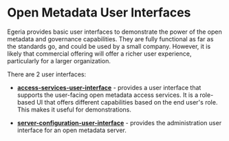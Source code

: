 <!-- SPDX-License-Identifier: Apache-2.0 -->

# Open Metadata User Interfaces

Egeria provides basic user interfaces to demonstrate the power of the open
metadata and governance capabilities.  They are fully functional as
far as the standards go, and could be used by a small company.  However,
it is likely that commercial offering will offer a richer user experience,
particularly for a larger organization.

There are 2 user interfaces:

* **[access-services-user-interface](access-services-user-interface)** - provides a user interface that supports
the user-facing open metadata access services.  It is a role-based UI that
offers different capabilities based on the end user's role.  This makes it
useful for demonstrations.

* **[server-configuration-user-interface](server-configuration-user-interface)** - provides the administration user
interface for an open metadata server.